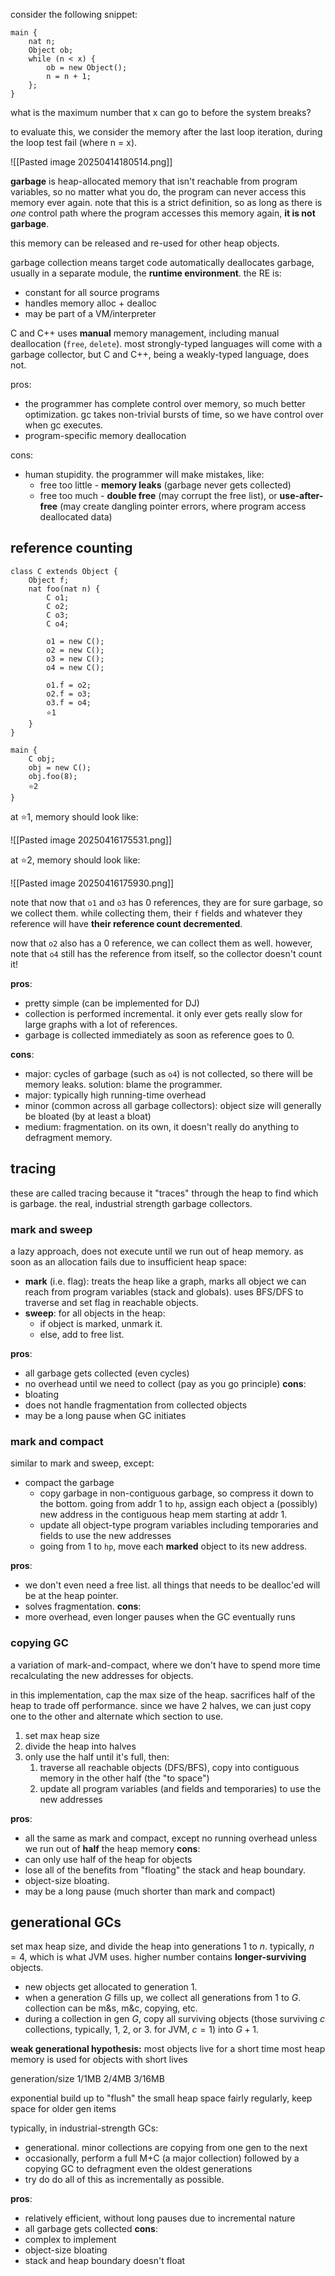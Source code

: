 consider the following snippet:

```
main {
	nat n;
	Object ob;
	while (n < x) {
		ob = new Object();
		n = n + 1;
	};
}
```

what is the maximum number that x can go to before the system breaks?

to evaluate this, we consider the memory after the last loop iteration, during the loop test fail (where n = x).

![[Pasted image 20250414180514.png]]

**garbage** is heap-allocated memory that isn't reachable from program variables, so no matter what you do, the program can never access this memory ever again. note that this is a strict definition, so as long as there is *one* control path where the program accesses this memory again, **it is not garbage**.

this memory can be released and re-used for other heap objects. 

garbage collection means target code automatically deallocates garbage, usually in a separate module, the **runtime environment**. the RE is:
- constant for all source programs
- handles memory alloc + dealloc
- may be part of a VM/interpreter

C and C++ uses **manual** memory management, including manual deallocation (`free`, `delete`). most strongly-typed languages will come with a garbage collector, but C and C++, being a weakly-typed language, does not.

pros: 
- the programmer has complete control over memory, so much better optimization. gc takes non-trivial bursts of time, so we have control over when gc executes.
- program-specific memory deallocation

cons:
- human stupidity. the programmer will make mistakes, like:
	- free too little - **memory leaks** (garbage never gets collected)
	- free too much - **double free** (may corrupt the free list), or **use-after-free** (may create dangling pointer errors, where program access deallocated data)

## reference counting

```
class C extends Object {
	Object f;
	nat foo(nat n) {
		C o1;
		C o2;
		C o3;
		C o4;
		
		o1 = new C();
		o2 = new C();
		o3 = new C();
		o4 = new C();
		
		o1.f = o2;
		o2.f = o3;
		o3.f = o4;
		⭐1
	}
}

main {
	C obj;
	obj = new C();
	obj.foo(8);
	⭐2
}
```

at ⭐1, memory should look like:

![[Pasted image 20250416175531.png]]

at ⭐2, memory should look like:

![[Pasted image 20250416175930.png]]

note that now that `o1` and `o3` has 0 references, they are for sure garbage, so we collect them. while collecting them, their `f` fields and whatever they reference will have **their reference count decremented**.

now that `o2` also has a 0 reference, we can collect them as well. however, note that `o4` still has the reference from itself, so the collector doesn't count it!

**pros**:
- pretty simple (can be implemented for DJ)
- collection is performed incremental. it only ever gets really slow for large graphs with a lot of references.
- garbage is collected immediately as soon as reference goes to 0.

**cons**:
- major: cycles of garbage (such as `o4`) is not collected, so there will be memory leaks. solution: blame the programmer.
- major: typically high running-time overhead
- minor (common across all garbage collectors): object size will generally be bloated (by at least a bloat)
- medium: fragmentation. on its own, it doesn't really do anything to defragment memory.
## tracing
these are called tracing because it "traces" through the heap to find which is garbage. the real, industrial strength garbage collectors.
### mark and sweep
a lazy approach, does not execute until we run out of heap memory. as soon as an allocation fails due to insufficient heap space:
- **mark** (i.e. flag): treats the heap like a graph, marks all object we can reach from program variables (stack and globals). uses BFS/DFS to traverse and set flag in reachable objects.
- **sweep**: for all objects in the heap:
	- if object is marked, unmark it.
	- else, add to free list.

**pros**:
- all garbage gets collected (even cycles)
- no overhead until we need to collect (pay as you go principle)
**cons**:
- bloating
- does not handle fragmentation from collected objects
- may be a long pause when GC initiates
### mark and compact
similar to mark and sweep, except:
- compact the garbage
	- copy garbage in non-contiguous garbage, so compress it down to the bottom. going from addr 1 to `hp`, assign each object a (possibly) new address in the contiguous heap mem starting at addr 1.
	- update all object-type program variables including temporaries and fields to use the new addresses
	- going from 1 to `hp`, move each **marked** object to its new address.

**pros**:
- we don't even need a free list. all things that needs to be dealloc'ed will be at the heap pointer.
- solves fragmentation.
**cons**: 
- more overhead, even longer pauses when the GC eventually runs

### copying GC
a variation of mark-and-compact, where we don't have to spend more time recalculating the new addresses for objects.

in this implementation, cap the max size of the heap. sacrifices half of the heap to trade off performance. since we have 2 halves, we can just copy one to the other and alternate which section to use.
1. set max heap size
2. divide the heap into halves
3. only use the half until it's full, then:
	1. traverse all reachable objects (DFS/BFS), copy into contiguous memory in the other half (the "to space")
	2. update all program variables (and fields and temporaries) to use the new addresses

**pros**: 
- all the same as mark and compact, except no running overhead unless we run out of **half** the heap memory
**cons**:
- can only use half of the heap for objects
- lose all of the benefits from "floating" the stack and heap boundary.
- object-size bloating.
- may be a long pause (much shorter than mark and compact)

## generational GCs
set max heap size, and divide the heap into generations 1 to $n$. typically, $n=4$, which is what JVM uses. higher number contains **longer-surviving** objects.

- new objects get allocated to generation 1. 
- when a generation $G$ fills up, we collect all generations from 1 to $G$. collection can be m&s, m&c, copying, etc.
- during a collection in gen $G$, copy all surviving objects (those surviving $c$ collections, typically, 1, 2, or 3. for JVM, $c = 1$) into $G+1$.

**weak generational hypothesis:** most objects live for a short time
most heap memory is used for objects with short lives

generation/size
1/1MB
2/4MB
3/16MB

exponential build up to "flush" the small heap space fairly regularly, keep space for older gen items

typically, in industrial-strength GCs:
- generational. minor collections are copying from one gen to the next
- occasionally, perform a full M+C (a major collection) followed by a copying GC to defragment even the oldest generations
- try do do all of this as incrementally as possible. 

**pros**:
- relatively efficient, without long pauses due to incremental nature
- all garbage gets collected
**cons**:
- complex to implement
- object-size bloating
- stack and heap boundary doesn't float
